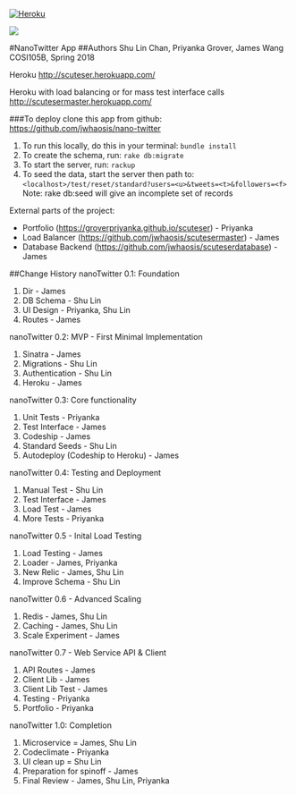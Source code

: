 [![Heroku](https://heroku-badge.herokuapp.com/?app=scuteser)](https://scuteser.herokuapp.com)  

<a href="https://codeclimate.com/github/jwhaosis/nano-twitter/maintainability"><img src="https://api.codeclimate.com/v1/badges/cc51915e6977d75f79fe/maintainability" /></a>

#NanoTwitter App
##Authors
Shu Lin Chan,
Priyanka Grover,
James Wang
COSI105B, Spring 2018

Heroku
http://scuteser.herokuapp.com/

Heroku with load balancing or for mass test interface calls
http://scutesermaster.herokuapp.com/

###To deploy
clone this app from github: https://github.com/jwhaosis/nano-twitter

1. To run this locally, do this in your terminal:
``````bundle install``````
2. To create the schema, run:
`````rake db:migrate`````
3. To start the server, run:
````rackup````
4. To seed the data, start the server then path to:
````<localhost>/test/reset/standard?users=<u>&tweets=<t>&followers=<f>````
Note: rake db:seed will give an incomplete set of records


External parts of the project:
- Portfolio (https://groverpriyanka.github.io/scuteser) - Priyanka
- Load Balancer (https://github.com/jwhaosis/scutesermaster) - James
- Database Backend (https://github.com/jwhaosis/scuteserdatabase) - James


##Change History
nanoTwitter 0.1: Foundation
1. Dir - James
2. DB Schema - Shu Lin
3. UI Design - Priyanka, Shu Lin
4. Routes - James

nanoTwitter 0.2: MVP - First Minimal Implementation
1. Sinatra - James
2. Migrations - Shu Lin
3. Authentication - Shu Lin
4. Heroku - James

nanoTwitter 0.3: Core functionality
1. Unit Tests - Priyanka
2. Test Interface - James
3. Codeship - James
4. Standard Seeds - Shu Lin
5. Autodeploy (Codeship to Heroku) - James

nanoTwitter 0.4: Testing and Deployment
1. Manual Test - Shu Lin
2. Test Interface - James
3. Load Test - James
4. More Tests - Priyanka

nanoTwitter 0.5 - Inital Load Testing
1. Load Testing  - James
2. Loader - James, Priyanka
3. New Relic - James, Shu Lin
4. Improve Schema - Shu Lin

nanoTwitter 0.6 - Advanced Scaling
1. Redis - James, Shu Lin
2. Caching - James, Shu Lin
3. Scale Experiment - James

nanoTwitter 0.7 - Web Service API & Client
1. API Routes - James
2. Client Lib - James
3. Client Lib Test - James
4. Testing - Priyanka
5. Portfolio - Priyanka

nanoTwitter 1.0: Completion
1. Microservice = James, Shu Lin
2. Codeclimate - Priyanka
3. UI clean up = Shu Lin
4. Preparation for spinoff - James
5. Final Review - James, Shu Lin, Priyanka

